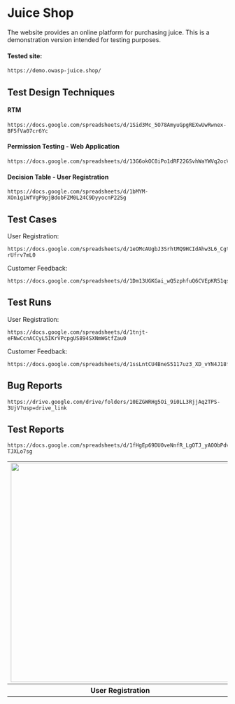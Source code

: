 # Juice Shop
The website provides an online platform  for purchasing juice. This is a demonstration version intended for testing purposes.

#### Tested site:
```
https://demo.owasp-juice.shop/
```

## Test Design Techniques

#### RTM
```
https://docs.google.com/spreadsheets/d/1Sid3Mc_5O78AmyuGpgREXwUwRwnex-BF5fVa07cr6Yc
```

#### Permission Testing - Web Application
```
https://docs.google.com/spreadsheets/d/13G6okOC0iPo1dRF22GSvhWaYWVq2ocVwi0OZSDSqWzg
```

#### Decision Table - User Registration
```
https://docs.google.com/spreadsheets/d/1bMYM-XOn1g1WfVgP9pjBdobFZM0L24C9DyyocnP22Sg
```

## Test Cases
User Registration:
```
https://docs.google.com/spreadsheets/d/1eOMcAUgbJ3SrhtMQ9HCIdAhw3L6_Cgtv1-rUfrv7mL0
```

Customer Feedback:
```
https://docs.google.com/spreadsheets/d/1Dm13UGKGai_wQ5zphfuQ6CVEpKR51qsypl0IlK_pPck
```

## Test Runs
User Registration:
```
https://docs.google.com/spreadsheets/d/1tnjt-eFNwCcnACCyL5IKrVPcpgUS894SXNmWGtfZau0
```

Customer Feedback:
```
https://docs.google.com/spreadsheets/d/1ssLntCU4BneS5117uz3_XD_vYN4J18fPsGJ_5vunFu8
```

## Bug Reports
```
https://drive.google.com/drive/folders/10EZGWRHg5Oi_9i0LL3RjjAq2TPS-3UjV?usp=drive_link
```

## Test Reports
```
https://docs.google.com/spreadsheets/d/1fHgEp69DU0veNnfR_LgOTJ_yAOObPdvEVD-TJXLo7sg
```

<table>
  <tr>
    <td><img src="https://github.com/LosKamilos91/juice-shop/assets/93448256/890f113a-02ca-4f88-9625-aebc2b6eccf2" width="500"></td>
    <td><img src="https://github.com/LosKamilos91/juice-shop/assets/93448256/06888825-7d92-453c-876c-e0584063a487" width="500"></td>
  </tr>
  <tr>
    <th align="center">User Registration</th>
    <th align="center">Customer Feedback</th>
  </tr>
</table>




